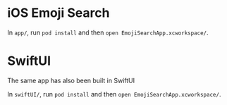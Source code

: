 # iOS Emoji Search

In `app/`, run `pod install` and then `open EmojiSearchApp.xcworkspace/`.

# SwiftUI

The same app has also been built in SwiftUI

In `swiftUI/`, run `pod install` and then `open EmojiSearchApp.xcworkspace/`.
